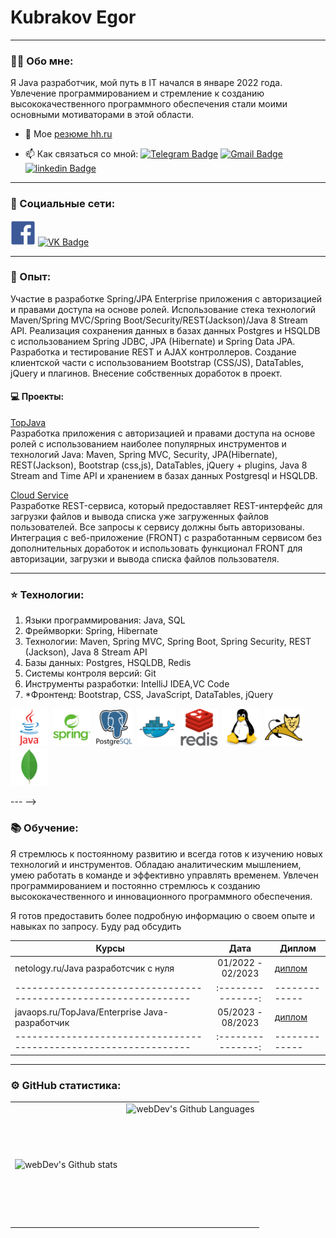 
# Kubrakov Egor

---

### :man_technologist: Обо мне:
Я Java разработчик, мой путь в IT начался в январе 2022 года. Увлечение программированием и стремление к созданию высококачественного программного обеспечения стали моими основными мотиваторами в этой области. 


- :page_facing_up: Мое <a href= "https://spb.hh.ru/resume/d1fabb6fff0c1e10b40039ed1f754868766544"> резюме hh.ru</a>

- :mailbox: Как связаться со мной: [![Telegram Badge](https://img.shields.io/badge/-EgorKubrakov-blue?style=flat&logo=Telegram&logoColor=white)](https://t.me/egor_018) [![Gmail Badge](https://img.shields.io/badge/-Gmail-red?style=flat&logo=Gmail&logoColor=white)](mailto:egorkubrakov87@gmail.com) [![linkedin Badge](https://img.shields.io/badge/-EgorKubrakov-blue?style=flat&logo=linkedin&logoColor=white)](https://linkedin.com/in/egor-kubrakov-301799281)

---

### :link: Социальные сети:

  <div id="badges">
<!--     <a href="https://www.linkedin.com/in/%D0%B0%D0%BB%D0%B5%D0%BA%D1%81%D0%B5%D0%B9-%D1%84%D0%B8%D0%BB%D0%B8%D0%BC%D0%BE%D0%BD%D0%BE%D0%B2-2a0b07257/" target="_blank"> -->
      <img src="https://github.com/devicons/devicon/blob/master/icons/facebook/facebook-original.svg" width="40" height="40" alt="linkedin" />
    </a>
    <a href="https://vk.com/kubrakov_egor" target="_blank">
      <img src="https://cdn-icons-png.flaticon.com/512/145/145813.png" width="40" height="40" alt="VK Badge"/>
  </a>
  </div>

---
### :briefcase: Опыт:
<div>
  Участие в разработке Spring/JPA Enterprise приложения с авторизацией и правами доступа на основе ролей.
Использование стека технологий Maven/Spring MVC/Spring Boot/Security/REST(Jackson)/Java 8 Stream API.
Реализация сохранения данных в базах данных Postgres и HSQLDB с использованием Spring JDBC, JPA (Hibernate) и Spring Data JPA.
Разработка и тестирование REST и AJAX контроллеров.
Создание клиентской части с использованием Bootstrap (CSS/JS), DataTables, jQuery и плагинов.
Внесение собственных доработок в проект.
</div>


#### 💻 Проекты:

<a href="https://github.com/Egor51/TopJava">TopJava<a><br>
Разработка приложения c авторизацией и правами доступа на основе ролей с использованием наиболее популярных инструментов и технологий Java: Maven, Spring MVC, Security, JPA(Hibernate), REST(Jackson), Bootstrap (css,js), DataTables, jQuery + plugins, Java 8 Stream and Time API и хранением в базах данных Postgresql и HSQLDB.

<a href="https://github.com/Egor51/Cloud_service"> Cloud Service<a><br>
Разработке REST-сервиса, который предоставляет REST-интерфейс для загрузки файлов и вывода списка уже загруженных файлов пользователей. Все запросы к сервису должны быть авторизованы. Интеграция с веб-приложение (FRONT) с разработанным сервисом без дополнительных доработок и использовать функционал FRONT для авторизации, загрузки и вывода списка файлов пользователя.

<a href=""><a>

---

### :star: Технологии:

<ol>
  <li>Языки программирования: Java, SQL</li>
  <li>Фреймворки: Spring, Hibernate</li>
  <li>Технологии: Maven, Spring MVC, Spring Boot, Spring Security, REST (Jackson), Java 8 Stream API</li>
  <li>Базы данных: Postgres, HSQLDB, Redis</li>
  <li>Системы контроля версий: Git</li>
  <li>Инструменты разработки: IntelliJ IDEA,VC Code</li>
  <li>*Фронтенд: Bootstrap, CSS, JavaScript, DataTables, jQuery</li>
</ol>

<div>
  <img src="https://github.com/devicons/devicon/blob/master/icons/java/java-original-wordmark.svg" title="git" alt="git" width="60" height="60"/>&nbsp
  <img src="https://github.com/devicons/devicon/blob/master/icons/spring/spring-original-wordmark.svg" title="html5" alt="html5" width="60" height="60"/>&nbsp
  <img src="https://github.com/devicons/devicon/blob/master/icons/postgresql/postgresql-original-wordmark.svg" title="css" alt="css" width="60" height="60"/>&nbsp
  <img src="https://github.com/devicons/devicon/blob/master/icons/docker/docker-original.svg" title="javascript" alt="javascript" width="60" height="60"/>&nbsp
  <img src="https://github.com/devicons/devicon/blob/master/icons/redis/redis-original-wordmark.svg" title="reactjs" alt="reactjs" width="60" height="60"/>&nbsp
  <img src="https://github.com/devicons/devicon/blob/master/icons/linux/linux-original.svg" title="nodejs" alt="nodejs" width="60" height="60"/>&nbsp
  <img src="https://github.com/devicons/devicon/blob/master/icons/tomcat/tomcat-original.svg" title="express" alt="express" width="60" height="60"/>&nbsp
  <img src="https://github.com/devicons/devicon/blob/master/icons/mongodb/mongodb-original.svg" title="mongodb" alt="mongodb" width="60" height="60"/>&nbsp;
</div>

--- -->

### :books: Обучение:

<div>
  Я стремлюсь к постоянному развитию и всегда готов к изучению новых технологий и инструментов. Обладаю аналитическим мышлением, умею работать в команде и эффективно управлять временем. Увлечен программированием и постоянно стремлюсь к созданию высококачественного и инновационного программного обеспечения.

Я готов предоставить более подробную информацию о своем опыте и навыках по запросу. Буду рад обсудить
</div>

| Курсы                                                           | Дата              | Диплом       |
| ----------------------------------------------------------------| :---------------: | -------------|
| netology.ru/Java разработсчик с нуля                            | 01/2022 - 02/2023 | <a href= "https://netology.ru/backend/api/user/programs/25318/pdf_certificate"> диплом </a>
| ----------------------------------------------------------------| :---------------: | -------------|
| javaops.ru/TopJava/Enterprise Java-разработчик                  | 05/2023 - 08/2023 | <a href= "https://netology.ru/backend/api/user/programs/25318/pdf_certificate](https://javaops.ru/certificate/topjava?email=kubrakov_egor87@mail.ru"> диплом </a>
| ----------------------------------------------------------------| :---------------: | -------------|
                 

---

<!-- ### 💻 Codewars:

![codewars](https://www.codewars.com/users/egor51/badges) -->

### ⚙️ GitHub статистика:

<table>
  <tr>
    <td>
      <img align="left" src="http://github-readme-streak-stats.herokuapp.com?user=FilimonovAlexey&theme=dark&background=000000" alt="webDev's Github stats" />
    </td>
    <td>
      <img height="195px" align="right" alt="webDev's Github Languages" src="https://github-readme-stats-sigma-five.vercel.app/api/top-langs/?username=Egor51&layout=compact&theme=vision-friendly-dark" />
    </td>
  </tr>
</table>
